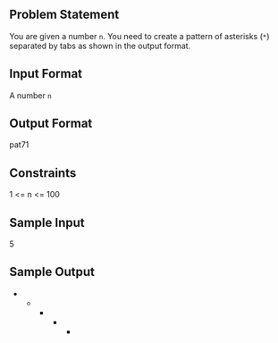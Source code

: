 ## Problem Statement

You are given a number `n`. You need to create a pattern of asterisks (`*`) separated by tabs as shown in the output format.

## Input Format

A number `n`

## Output Format

pat71

## Constraints

1 <= n <= 100

## Sample Input

5

## Sample Output

*	
	*	
		*	
			*	
				*
